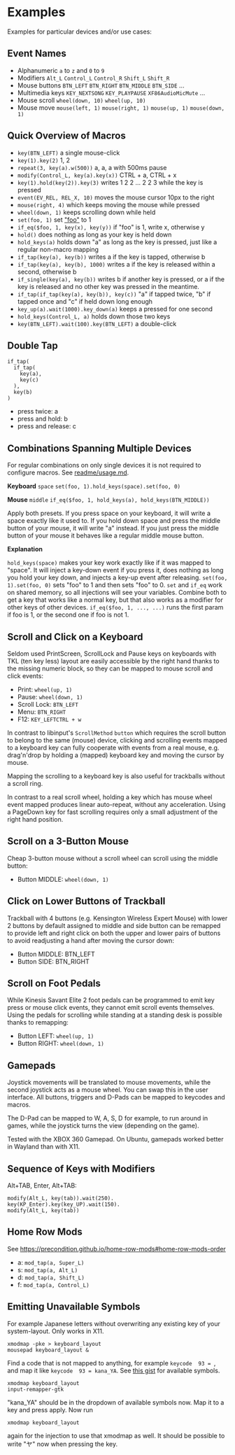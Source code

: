 # Examples

Examples for particular devices and/or use cases:

## Event Names

- Alphanumeric `a` to `z` and `0` to `9`
- Modifiers `Alt_L` `Control_L` `Control_R` `Shift_L` `Shift_R`
- Mouse buttons `BTN_LEFT` `BTN_RIGHT` `BTN_MIDDLE` `BTN_SIDE` ...
- Multimedia keys `KEY_NEXTSONG` `KEY_PLAYPAUSE` `XF86AudioMicMute` ...
- Mouse scroll `wheel(down, 10)` `wheel(up, 10)`
- Mouse move `mouse(left, 1)` `mouse(right, 1)` `mouse(up, 1)` `mouse(down, 1)`

## Quick Overview of Macros

- `key(BTN_LEFT)` a single mouse-click
- `key(1).key(2)` 1, 2
- `repeat(3, key(a).w(500))` a, a, a with 500ms pause
- `modify(Control_L, key(a).key(x))` CTRL + a, CTRL + x
- `key(1).hold(key(2)).key(3)` writes 1 2 2 ... 2 2 3 while the key is pressed
- `event(EV_REL, REL_X, 10)` moves the mouse cursor 10px to the right
- `mouse(right, 4)` which keeps moving the mouse while pressed
- `wheel(down, 1)` keeps scrolling down while held
- `set(foo, 1)` set ["foo"](https://en.wikipedia.org/wiki/Metasyntactic_variable) to 1
- `if_eq($foo, 1, key(x), key(y))` if "foo" is 1, write x, otherwise y
- `hold()` does nothing as long as your key is held down
- `hold_keys(a)` holds down "a" as long as the key is pressed, just like a regular non-macro mapping
- `if_tap(key(a), key(b))` writes a if the key is tapped, otherwise b
- `if_tap(key(a), key(b), 1000)` writes a if the key is released within a second, otherwise b
- `if_single(key(a), key(b))` writes b if another key is pressed, or a if the key is released
  and no other key was pressed in the meantime.
- `if_tap(if_tap(key(a), key(b)), key(c))` "a" if tapped twice, "b" if tapped once and "c" if
  held down long enough
- `key_up(a).wait(1000).key_down(a)` keeps a pressed for one second
- `hold_keys(Control_L, a)` holds down those two keys
- `key(BTN_LEFT).wait(100).key(BTN_LEFT)` a double-click

## Double Tap

```
if_tap(
  if_tap(
    key(a),
    key(c)
  ),
  key(b)
)
```

- press twice: a
- press and hold: b
- press and release: c

## Combinations Spanning Multiple Devices

For regular combinations on only single devices it is not required to
configure macros. See [readme/usage.md](usage.md#combinations).

**Keyboard** `space` `set(foo, 1).hold_keys(space).set(foo, 0)`

**Mouse** `middle` `if_eq($foo, 1, hold_keys(a), hold_keys(BTN_MIDDLE))`

Apply both presets. If you press space on your keyboard, it will write a
space exactly like it used to. If you hold down space and press the middle
button of your mouse, it will write "a" instead. If you just press the
middle button of your mouse it behaves like a regular middle mouse button.

**Explanation**

`hold_keys(space)` makes your key work exactly like if it was mapped to "space".
It will inject a key-down event if you press it, does nothing as long you
hold your key down, and injects a key-up event after releasing.
`set(foo, 1).set(foo, 0)` sets "foo" to 1 and then sets "foo" to 0.
`set` and `if_eq` work on shared memory, so all injections will see your
variables. Combine both to get a key that works like a normal key, but that also
works as a modifier for other keys of other devices. `if_eq($foo, 1, ..., ...)`
runs the first param if foo is 1, or the second one if foo is not 1.


## Scroll and Click on a Keyboard

Seldom used PrintScreen, ScrollLock and Pause keys on keyboards with TKL (ten key
less) layout are easily accessible by the right hand thanks to the missing
numeric block, so they can be mapped to mouse scroll and click events:

- Print: `wheel(up, 1)`
- Pause: `wheel(down, 1)`
- Scroll Lock: `BTN_LEFT`
- Menu: `BTN_RIGHT`
- F12: `KEY_LEFTCTRL + w`

In contrast to libinput's `ScrollMethod` `button` which requires the scroll
button to belong to the same (mouse) device, clicking and scrolling events mapped
to a keyboard key can fully cooperate with events from a real mouse, e.g.
drag'n'drop by holding a (mapped) keyboard key and moving the cursor by mouse.

Mapping the scrolling to a keyboard key is also useful for trackballs without
a scroll ring.

In contrast to a real scroll wheel, holding a key which has mouse wheel event
mapped produces linear auto-repeat, without any acceleration. Using a PageDown
key for fast scrolling requires only a small adjustment of the right hand
position.

## Scroll on a 3-Button Mouse

Cheap 3-button mouse without a scroll wheel can scroll using the middle button:

- Button MIDDLE: `wheel(down, 1)`

## Click on Lower Buttons of Trackball

Trackball with 4 buttons (e.g. Kensington Wireless Expert Mouse) with lower 2
buttons by default assigned to middle and side button can be remapped to provide
left and right click on both the upper and lower pairs of buttons to avoid
readjusting a hand after moving the cursor down:

- Button MIDDLE: BTN_LEFT
- Button SIDE: BTN_RIGHT

## Scroll on Foot Pedals

While Kinesis Savant Elite 2 foot pedals can be programmed to emit key press or
mouse click events, they cannot emit scroll events themselves. Using the pedals
for scrolling while standing at a standing desk is possible thanks to remapping:

- Button LEFT: `wheel(up, 1)`
- Button RIGHT: `wheel(down, 1)`

## Gamepads

Joystick movements will be translated to mouse movements, while the second
joystick acts as a mouse wheel. You can swap this in the user interface.
All buttons, triggers and D-Pads can be mapped to keycodes and macros.

The D-Pad can be mapped to W, A, S, D for example, to run around in games,
while the joystick turns the view (depending on the game).

Tested with the XBOX 360 Gamepad. On Ubuntu, gamepads worked better in
Wayland than with X11.

## Sequence of Keys with Modifiers

Alt+TAB, Enter, Alt+TAB:

```
modify(Alt_L, key(tab)).wait(250).
key(KP_Enter).key(key_UP).wait(150).
modify(Alt_L, key(tab))
```

## Home Row Mods

See https://precondition.github.io/home-row-mods#home-row-mods-order

- a: `mod_tap(a, Super_L)`
- s: `mod_tap(a, Alt_L)`
- d: `mod_tap(a, Shift_L)`
- f: `mod_tap(a, Control_L)`

## Emitting Unavailable Symbols

For example Japanese letters without overwriting any existing key
of your system-layout. Only works in X11.

```
xmodmap -pke > keyboard_layout
mousepad keyboard_layout &
```

Find a code that is not mapped to anything, for example `keycode  93 = `,
and map it like `keycode  93 = kana_YA`. See [this gist](https://gist.github.com/sezanzeb/e29bae637b8a799ccf2490b8537487df)
for available symbols.

```
xmodmap keyboard_layout
input-remapper-gtk
```

"kana_YA" should be in the dropdown of available symbols now. Map it
to a key and press apply. Now run

```
xmodmap keyboard_layout
```

again for the injection to use that xmodmap as well. It should be possible
to write "ヤ" now when pressing the key.
